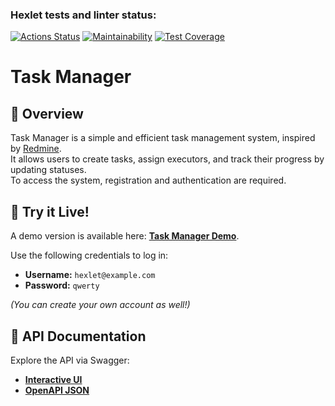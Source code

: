 ### Hexlet tests and linter status:
[![Actions Status](https://github.com/pro-vitaliy/java-project-99/actions/workflows/hexlet-check.yml/badge.svg)](https://github.com/pro-vitaliy/java-project-99/actions)
[![Maintainability](https://api.codeclimate.com/v1/badges/770028434501dc79f661/maintainability)](https://codeclimate.com/github/pro-vitaliy/java-project-99/maintainability)
[![Test Coverage](https://api.codeclimate.com/v1/badges/770028434501dc79f661/test_coverage)](https://codeclimate.com/github/pro-vitaliy/java-project-99/test_coverage)

# Task Manager

## 📌 Overview
Task Manager is a simple and efficient task management system, inspired by [Redmine](http://www.redmine.org/).  
It allows users to create tasks, assign executors, and track their progress by updating statuses.  
To access the system, registration and authentication are required.

## 🚀 Try it Live!
A demo version is available here: **[Task Manager Demo](https://java-project-99-o1bg.onrender.com)**.

Use the following credentials to log in:
- **Username:** `hexlet@example.com`
- **Password:** `qwerty`

_(You can create your own account as well!)_

## 📖 API Documentation
Explore the API via Swagger:
- **[Interactive UI](https://java-project-99-o1bg.onrender.com/swagger-ui/index.html)**
- **[OpenAPI JSON](https://java-project-99-o1bg.onrender.com/api-docs)**  


